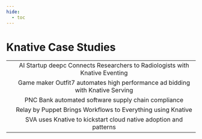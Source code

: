 ```yaml
---
hide:
  - toc
---
```


# Knative Case Studies

<style>

  @media (max-width: 768px) {
    table {
      
    }

    tr {
     display: flex;
      flex-direction:column;
    }

    td {
      display: table-cell;
      padding: 5px;
    }

    img {
      max-width: 100px;
    }
  }
</style>
<table>
    <tr onclick="window.location='./deepc/';" style="cursor: pointer;">
        <td style="text-align: center; vertical-align: middle;"><img src="../../images/case-studies/deepc.png" alt="" draggable="false" style="max-width:300px;" /></td>
        <td style="text-align: center; vertical-align: middle;">AI Startup deepc Connects Researchers to Radiologists with Knative Eventing</td>
    </tr>
    <tr onclick="window.location='./outfit7/';" style="cursor: pointer;">
        <td style="text-align: center; vertical-align: middle;"><img src="../../images/case-studies/outfit7.png" alt="" draggable="false" style="max-width:300px;" /></td>
        <td style="text-align: center; vertical-align: middle;">Game maker Outfit7 automates high performance ad bidding with Knative Serving</td>
    </tr>
    <tr onclick="window.location='./pnc/';" style="cursor: pointer;">
        <td style="text-align: center; vertical-align: middle;"><img src="../../images/case-studies/pnc_bank.png" alt="" draggable="false" style="max-width:300px;" /></td>
        <td style="text-align: center; vertical-align: middle;">PNC Bank automated software supply chain compliance</td>
    </tr>
    <tr onclick="window.location='./puppet/';" style="cursor: pointer;">
        <td style="text-align: center; vertical-align: middle;"><img src="../../images/case-studies/puppet.png" alt="" draggable="false" style="max-width:300px;" /></td>
        <td style="text-align: center; vertical-align: middle;">Relay by Puppet Brings Workflows to Everything using Knative</td>
    </tr>
    <tr onclick="window.location='./sva/';" style="cursor: pointer;">
        <td style="text-align: center; vertical-align: middle;"><img src="../../images/case-studies/sva.png" alt="" draggable="false" style="max-width:300px;" /></td>
        <td style="text-align: center; vertical-align: middle;">SVA uses Knative to kickstart cloud native adoption and patterns</td>
    </tr>
</table>
